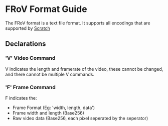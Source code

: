 # FRoV Format Guide
The FRoV format is a text file format. It supports all encodings that are supported by [Scratch](https://scratch.mit.edu)

## Declarations
### 'V' Video Command
V indicates the length and framerate of the video, these cannot be changed, and there cannot be multiple V commands.
### 'F' Frame Command
F indicates the:
 * Frame Format (Eg: 'width, length, data')
 * Frame width and length (Base256)
 * Raw video data (Base256, each pixel seperated by the seperator)
